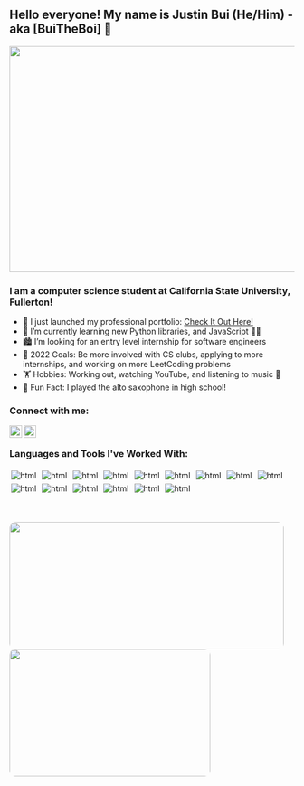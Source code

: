 ## Hello everyone! My name is Justin Bui (He/Him) - aka [BuiTheBoi] 👋

<p align="center">
    <img src=https://i.pinimg.com/originals/0c/7b/7b/0c7b7bd6de1525cecb762d4f3de34ea1.gif width="900" height="400" />
</p>

### I am a computer science student at California State University, Fullerton!

- 🔭 I just launched my professional portfolio: [Check It Out Here!](https://buitheboi.github.io/)
- 📓 I’m currently learning new Python libraries, and JavaScript 🐍📜
- 🏙️ I’m looking for an entry level internship for software engineers
- 🥅 2022 Goals: Be more involved with CS clubs, applying to more internships, and working on more LeetCoding problems
- 🏋️ Hobbies: Working out, watching YouTube, and listening to music 🎵
- 🎷 Fun Fact: I played the alto saxophone in high school!

### Connect with me:

[<img align="left" alt="LinkedIn" width="22px" src="https://cdn.jsdelivr.net/npm/simple-icons@v3/icons/linkedin.svg" />][linkedin]
[<img align="left" alt="LinkedIn" width="22px" src="https://cdn.jsdelivr.net/npm/simple-icons@v3/icons/gmail.svg" />][gmail]

<br />

### Languages and Tools I've Worked With:

<p align="left">
<img src="https://img.shields.io/badge/c-%2300599C.svg?style=for-the-badge&logo=c&logoColor=white" alt="html" style="vertical-align:top; margin:3px">
<img src="https://img.shields.io/badge/c++-%2300599C.svg?style=for-the-badge&logo=c%2B%2B&logoColor=white" alt="html" style="vertical-align:top; margin:3px">
<img src="https://img.shields.io/badge/html5-%23E34F26.svg?style=for-the-badge&logo=html5&logoColor=white" alt="html" style="vertical-align:top; margin:3px">
<img src="https://img.shields.io/badge/css3-%231572B6.svg?style=for-the-badge&logo=css3&logoColor=white" alt="html" style="vertical-align:top; margin:3px">
<img src="https://img.shields.io/badge/javascript-%23323330.svg?style=for-the-badge&logo=javascript&logoColor=%23F7DF1E" alt="html" style="vertical-align:top; margin:3px">
<img src="https://img.shields.io/badge/bootstrap-%23563D7C.svg?style=for-the-badge&logo=bootstrap&logoColor=white" alt="html" style="vertical-align:top; margin:3px">
<img src="https://img.shields.io/badge/python-3670A0?style=for-the-badge&logo=python&logoColor=ffdd54" alt="html" style="vertical-align:top; margin:3px">
<img src="https://img.shields.io/badge/django-%23092E20.svg?style=for-the-badge&logo=django&logoColor=white" alt="html" style="vertical-align:top; margin:3px">
<img src="https://img.shields.io/badge/opencv-%23white.svg?style=for-the-badge&logo=opencv&logoColor=white" alt="html" style="vertical-align:top; margin:3px">
<img src="https://img.shields.io/badge/git-%23F05033.svg?style=for-the-badge&logo=git&logoColor=white" alt="html" style="vertical-align:top; margin:3px">
<img src="https://img.shields.io/badge/Visual%20Studio%20Code-0078d7.svg?style=for-the-badge&logo=visual-studio-code&logoColor=white" alt="html" style="vertical-align:top; margin:3px">
<img src="https://img.shields.io/badge/Linux-FCC624?style=for-the-badge&logo=linux&logoColor=black" alt="html" style="vertical-align:top; margin:3px">
<img src="https://img.shields.io/badge/Windows-0078D6?style=for-the-badge&logo=windows&logoColor=white" alt="html" style="vertical-align:top; margin:3px">
<img src="https://img.shields.io/badge/Microsoft%20SQL%20Sever-CC2927?style=for-the-badge&logo=microsoft%20sql%20server&logoColor=white" alt="html" style="vertical-align:top; margin:3px">
<img src="https://img.shields.io/badge/postgres-%23316192.svg?style=for-the-badge&logo=postgresql&logoColor=white" alt="html" style="vertical-align:top; margin:3px">
</p>

<br />
<br />

[linkedin]: http://linkedin.com/in/justin-bui-4a8926194
[gmail]: mailto:jbui3493@gmail.com

<img width="485" height="225" src="https://github-readme-stats.vercel.app/api?username=buitheboi&show_icons=true&theme=highcontrast&include_all_commits=true&hide=stars" style="border-radius:10px;">
<img width="355" height="225" src="https://github-readme-stats.vercel.app/api/top-langs/?username=buitheboi&theme=highcontrast&layout=compact" style="border-radius:10px;">
